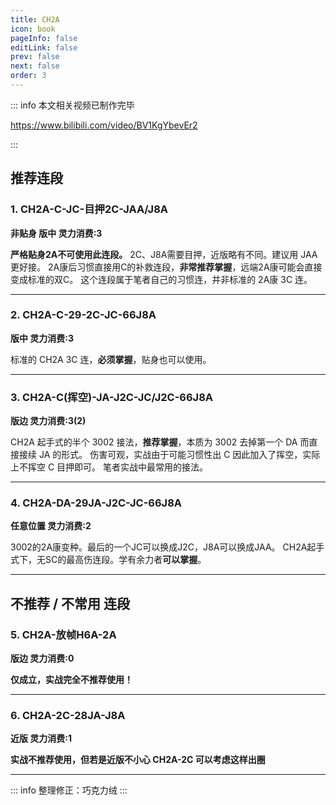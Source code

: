 ```yaml
---
title: CH2A
icon: book
pageInfo: false
editLink: false
prev: false
next: false
order: 3
---
```


::: info 本文相关视频已制作完毕

https://www.bilibili.com/video/BV1KgYbevEr2

<BiliBili bvid="BV1KgYbevEr2" width="60%" ratio="4:3"/>

:::


## **推荐连段**


### 1. **CH2A-C-JC-目押2C-JAA/J8A**
**非贴身 版中 灵力消费:3**

<BiliBili aid="112926534929118" cid="500001643389817" width="50%" ratio="4:3"/>

**严格贴身2A不可使用此连段。** 2C、J8A需要目押，近版略有不同。建议用 JAA 更好接。
2A康后习惯直接用C的补救连段，**非常推荐掌握**，远端2A康可能会直接变成标准的双C。
这个连段属于笔者自己的习惯连，并非标准的 2A康 3C 连。

---

### 2. **CH2A-C-29-2C-JC-66J8A**
**版中 灵力消费:3**

<BiliBili aid="112926534929118" cid="500001643392020" width="50%" ratio="4:3"/>

标准的 CH2A 3C 连，**必须掌握**，贴身也可以使用。

---

### 3. **CH2A-C(挥空)-JA-J2C-JC/J2C-66J8A**
**版边 灵力消费:3(2)**

<BiliBili aid="112926534929118" cid="500001643394911" width="50%" ratio="4:3"/>

CH2A 起手式的半个 3002 接法，**推荐掌握**，本质为 3002 去掉第一个 DA 而直接接续 JA 的形式。
伤害可观，实战由于可能习惯性出 C 因此加入了挥空，实际上不挥空 C 目押即可。
笔者实战中最常用的接法。

---

### 4. **CH2A-DA-29JA-J2C-JC-66J8A**
**任意位置 灵力消费:2**

<BiliBili aid="112926534929118" cid="500001643399721" width="50%" ratio="4:3"/>

3002的2A康变种。最后的一个JC可以换成J2C，J8A可以换成JAA。
CH2A起手式下，无SC的最高伤连段。学有余力者**可以掌握**。

---



## **不推荐 / 不常用** 连段


### 5. **CH2A-放帧H6A-2A**
**版边 灵力消费:0**

<BiliBili aid="112926534929118" cid="500001643382098" width="50%" ratio="4:3"/>

**仅成立，实战完全不推荐使用！**

---



### 6. **CH2A-2C-28JA-J8A**
**近版 灵力消费:1**

<BiliBili aid="112926534929118" cid="500001643385194" width="50%" ratio="4:3"/>

**实战不推荐使用，但若是近版不小心 CH2A-2C 可以考虑这样出圈**

---


::: info
整理修正：巧克力绒
:::